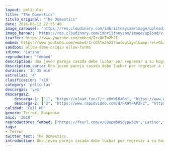 ```yaml
---
layout: peliculas
title: "The Domestics"
titulo_original: "The Domestics"
date: 2018-08-12 22:35:40
image_carousel: 'https://res.cloudinary.com/imbriitneysam/image/upload/v1542152027/domestic-poster-min.jpg'
image_banner: 'https://res.cloudinary.com/imbriitneysam/image/upload/v1542152027/domestics-banner-min.jpg'
trailer: https://www.youtube.com/embed/IrcQhTm2h2I
embed: https://www.youtube.com/embed/IrcQhTm2h2I?autoplay=1&amp;rel=0&amp;hd=1&border=0&wmode=opaque&enablejsapi=1&modestbranding=1&controls=1&showinfo=0
sandbox: allow-same-origin allow-forms
idioma: 'Latino'
reproductor: 'fembed'
description: Una joven pareja casada debe luchar por regresar a su hogar en un paisaje post-apocalíptico del medio oeste que las bandas han devastado.
description_corta: Una joven pareja casada debe luchar por regresar a su hogar en un paisaje post-apocalíptico del medio oeste que las bandas han devastado.
duracion: '1h 35 min'
estrellas: '4'
clasificacion: '+10'
category: 'peliculas'
descargas: 'yes'
descargas2:
    descarga-1: ["1", "https://oload.fun/f/r_eUmNI6aRo", "https://www.google.com/s2/favicons?domain=openload.co","OpenLoad","https://res.cloudinary.com/imbriitneysam/image/upload/v1541473684/mexico.png", "Latino", "Full HD"]
    descarga-2: ["2", "https://www.rapidvideo.com/d/FX9YFAP2FZ", "https://www.google.com/s2/favicons?domain=www.rapidvideo.com","RapidVideo","https://res.cloudinary.com/imbriitneysam/image/upload/v1541473684/mexico.png", "Latino", "Full HD"]
calidad: 'Full HD'
genero: Terror, Suspenso
anio: '2018'
reproductores_fembed: ["https://feurl.com/v/60epmb05dypw30m","Latino","https://feurl.com/v/x4dxlu53dqq5w3-","Latino"]
tags:
- Terror
twitter_text: The Domestics.
introduction: Una joven pareja casada debe luchar por regresar a su hogar en un paisaje post-apocalíptico del medio oeste que las bandas han devastado.
---
```



 







